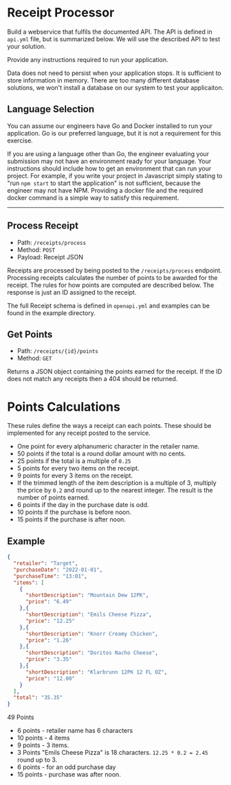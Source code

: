 # Receipt Processor

Build a webservice that fulfils the documented API. The API is defined in `api.yml` file, but is summarized below.
We will use the described API to test your solution.

Provide any instructions required to run your application.

Data does not need to persist when your application stops. It is sufficient to store information in memory. There are too many different database solutions, we won't install a database on our system to test your applicaiton.

## Language Selection

You can assume our engineers have Go and Docker installed to run your application. Go is our preferred language, but it is not a requirement for this exercise.

If you are using a language other than Go, the engineer evaluating your submission may not have an environment ready for your language. Your instructions should include how to get an environment that can run your project. For example, if you write your project in Javascript simply stating to "run `npm start` to start the application" is not sufficient, because the engineer may not have NPM. Providing a docker file and the required docker command is a simple way to satisfy this requirement.

---
## Process Receipt

* Path: `/receipts/process`
* Method: `POST`
* Payload: Receipt JSON

Receipts are processed by being posted to the `/receipts/process` endpoint. Processing receipts calculates the number of
points to be awarded for the receipt. The rules for how points are computed are described below. The response is just 
an ID assigned to the receipt.

The full Receipt schema is defined in `openapi.yml` and examples can be found in the example directory.

## Get Points

* Path: `/receipts/{id}/points`
* Method: `GET`

Returns a JSON object containing the points earned for the receipt. If the ID does not match any receipts then a 404 
should be returned.

# Points Calculations

These rules define the ways a receipt can each points. These should be implemented for any receipt posted to the service.

* One point for every alphanumeric character in the retailer name.
* 50 points if the total is a round dollar amount with no cents.
* 25 points if the total is a multiple of `0.25`
* 5 points for every two items on the receipt.
* 9 points for every 3 items on the receipt.
* If the trimmed length of the item description is a multiple of 3, multiply the price by `0.2` and round up to the nearest integer. The result is the number of points earned.
* 6 points if the day in the purchase date is odd.
* 10 points if the purchase is before noon.
* 15 points if the purchase is after noon.


## Example

```json
{
  "retailer": "Target",
  "purchaseDate": "2022-01-01",
  "purchaseTime": "13:01",
  "items": [
    {
      "shortDescription": "Mountain Dew 12PK",
      "price": "6.49"
    },{
      "shortDescription": "Emils Cheese Pizza",
      "price": "12.25"
    },{
      "shortDescription": "Knorr Creamy Chicken",
      "price": "1.26"
    },{
      "shortDescription": "Doritos Nacho Cheese",
      "price": "3.35"
    },{
      "shortDescription": "Klarbrunn 12PK 12 FL OZ",
      "price": "12.00"
    }
  ],
  "total": "35.35"
}
```

49 Points
* 6 points - retailer name has 6 characters
* 10 points - 4 items
* 9 points - 3 items.
* 3 Points "Emils Cheese Pizza" is 18 characters. `12.25 * 0.2 = 2.45` round up to 3.
* 6 points - for an odd purchase day
* 15 points - purchase was after noon.
